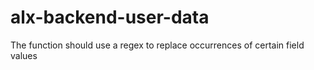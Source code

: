 # alx-backend-user-data
The function should use a regex to replace occurrences of certain field values
